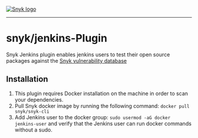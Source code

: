 [![Snyk logo](https://snyk.io/style/asset/logo/snyk-print.svg)](https://snyk.io)

***

# snyk/jenkins-Plugin

Snyk Jenkins plugin enables jenkins users to test their open source packages against the [Snyk vulnerability database](https://snyk.io/vuln)

## Installation

1. This plugin requires Docker installation on the machine in order to scan your dependencies.
2. Pull Snyk docker image by running the following command: `docker pull snyk/snyk-cli`
3. Add Jenkins user to the docker group: `sudo usermod -aG docker jenkins-user` and verify that the Jenkins user can
run docker commands without a sudo.



